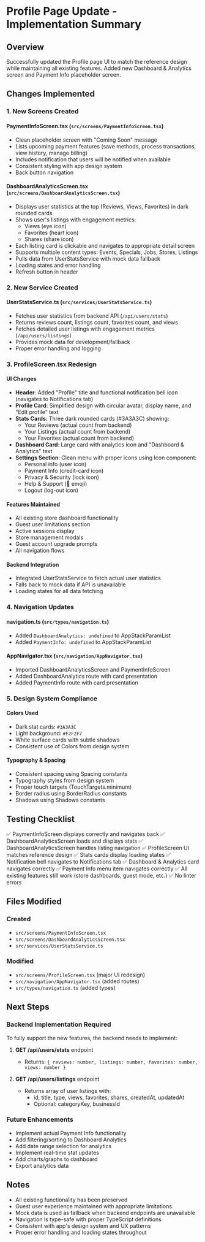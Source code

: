 # Profile Page Update - Implementation Summary

## Overview
Successfully updated the Profile page UI to match the reference design while maintaining all existing features. Added new Dashboard & Analytics screen and Payment Info placeholder screen.

## Changes Implemented

### 1. New Screens Created

#### PaymentInfoScreen.tsx (`src/screens/PaymentInfoScreen.tsx`)
- Clean placeholder screen with "Coming Soon" message
- Lists upcoming payment features (save methods, process transactions, view history, manage billing)
- Includes notification that users will be notified when available
- Consistent styling with app design system
- Back button navigation

#### DashboardAnalyticsScreen.tsx (`src/screens/DashboardAnalyticsScreen.tsx`)
- Displays user statistics at the top (Reviews, Views, Favorites) in dark rounded cards
- Shows user's listings with engagement metrics:
  - Views (eye icon)
  - Favorites (heart icon)  
  - Shares (share icon)
- Each listing card is clickable and navigates to appropriate detail screen
- Supports multiple content types: Events, Specials, Jobs, Stores, Listings
- Pulls data from UserStatsService with mock data fallback
- Loading states and error handling
- Refresh button in header

### 2. New Service Created

#### UserStatsService.ts (`src/services/UserStatsService.ts`)
- Fetches user statistics from backend API (`/api/users/stats`)
- Returns reviews count, listings count, favorites count, and views
- Fetches detailed user listings with engagement metrics (`/api/users/listings`)
- Provides mock data for development/fallback
- Proper error handling and logging

### 3. ProfileScreen.tsx Redesign

#### UI Changes
- **Header**: Added "Profile" title and functional notification bell icon (navigates to Notifications tab)
- **Profile Card**: Simplified design with circular avatar, display name, and "Edit profile" text
- **Stats Cards**: Three dark rounded cards (#3A3A3C) showing:
  - Your Reviews (actual count from backend)
  - Your Listings (actual count from backend)
  - Your Favorites (actual count from backend)
- **Dashboard Card**: Large card with analytics icon and "Dashboard & Analytics" text
- **Settings Section**: Clean menu with proper icons using Icon component:
  - Personal info (user icon)
  - Payment Info (credit-card icon) 
  - Privacy & Security (lock icon)
  - Help & Support (💬 emoji)
  - Logout (log-out icon)

#### Features Maintained
- All existing store dashboard functionality
- Guest user limitations section
- Active sessions display
- Store management modals
- Guest account upgrade prompts
- All navigation flows

#### Backend Integration
- Integrated UserStatsService to fetch actual user statistics
- Falls back to mock data if API is unavailable
- Loading states for all data fetching

### 4. Navigation Updates

#### navigation.ts (`src/types/navigation.ts`)
- Added `DashboardAnalytics: undefined` to AppStackParamList
- Added `PaymentInfo: undefined` to AppStackParamList

#### AppNavigator.tsx (`src/navigation/AppNavigator.tsx`)
- Imported DashboardAnalyticsScreen and PaymentInfoScreen
- Added DashboardAnalytics route with card presentation
- Added PaymentInfo route with card presentation

### 5. Design System Compliance

#### Colors Used
- Dark stat cards: `#3A3A3C`
- Light background: `#F2F2F7`
- White surface cards with subtle shadows
- Consistent use of Colors from design system

#### Typography & Spacing
- Consistent spacing using Spacing constants
- Typography styles from design system
- Proper touch targets (TouchTargets.minimum)
- Border radius using BorderRadius constants
- Shadows using Shadows constants

## Testing Checklist

✅ PaymentInfoScreen displays correctly and navigates back
✅ DashboardAnalyticsScreen loads and displays stats
✅ DashboardAnalyticsScreen handles listing navigation
✅ ProfileScreen UI matches reference design
✅ Stats cards display loading states
✅ Notification bell navigates to Notifications tab
✅ Dashboard & Analytics card navigates correctly
✅ Payment Info menu item navigates correctly
✅ All existing features still work (store dashboards, guest mode, etc.)
✅ No linter errors

## Files Modified

### Created
- `src/screens/PaymentInfoScreen.tsx`
- `src/screens/DashboardAnalyticsScreen.tsx`
- `src/services/UserStatsService.ts`

### Modified
- `src/screens/ProfileScreen.tsx` (major UI redesign)
- `src/navigation/AppNavigator.tsx` (added routes)
- `src/types/navigation.ts` (added types)

## Next Steps

### Backend Implementation Required
To fully support the new features, the backend needs to implement:

1. **GET /api/users/stats** endpoint
   - Returns: `{ reviews: number, listings: number, favorites: number, views: number }`

2. **GET /api/users/listings** endpoint
   - Returns array of user listings with:
     - id, title, type, views, favorites, shares, createdAt, updatedAt
     - Optional: categoryKey, businessId

### Future Enhancements
- Implement actual Payment Info functionality
- Add filtering/sorting to Dashboard Analytics
- Add date range selection for analytics
- Implement real-time stat updates
- Add charts/graphs to dashboard
- Export analytics data

## Notes

- All existing functionality has been preserved
- Guest user experience maintained with appropriate limitations
- Mock data is used as fallback when backend endpoints are unavailable
- Navigation is type-safe with proper TypeScript definitions
- Consistent with app's design system and UX patterns
- Proper error handling and loading states throughout

